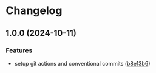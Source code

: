 # Changelog

## 1.0.0 (2024-10-11)


### Features

* setup git actions and conventional commits ([b8e13b6](https://github.com/glencostiganFDC/testrepo/commit/b8e13b634457b8b50d955e8e8dc5948f88cf090a))
